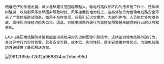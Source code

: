     随着经济的快速发展，城乡基础建设范围越来越大。输电线路保护区内的违章施工作业、违章植树建房，以及刮风等自然因素导致树枝、风筝挂载到电力线上，这类外破行为给输电线路安全带来了严重的威胁及隐患。如果不及时发现，容易引起火灾爆炸、大面积停电、人员伤亡等灾难事故，直接和间接经济损失巨大。因此，对输电线路外破行为监控及预警越来越得到行业的认可和重视。

    LAU-1高压电线路防外破智能监测系统采用先进的图像识别技术，连续监测输电线路外破行为，并对异常行为实时告警，具有安全可靠、成本低、实时性好、便于安装维护等优点，为输电线路防外破提供了最优解决方案。

![9612f85bcf2b12a966834ac2ebce95d](https://user-images.githubusercontent.com/56581736/202075014-2fd6bf63-afb8-4594-8120-a308519831a2.jpg)
